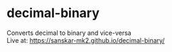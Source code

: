 # decimal-binary
Converts decimal to binary and vice-versa
<br>
Live at: https://sanskar-mk2.github.io/decimal-binary/
